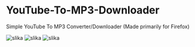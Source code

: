 # YouTube-To-MP3-Downloader
Simple YouTube To MP3 Converter/Downloader (Made primarily for Firefox)

![slika](https://github.com/psJustDoit/YouTube-To-MP3-Downloader/assets/86831771/8c996f98-e684-40d2-828b-31d0faf4750b)
![slika](https://github.com/psJustDoit/YouTube-To-MP3-Downloader/assets/86831771/ae4a419e-4d23-4fdb-99f4-052e2e643ed1)
![slika](https://github.com/psJustDoit/YouTube-To-MP3-Downloader/assets/86831771/1d42c1f5-6a22-400b-bb5f-8843cf282b36)

